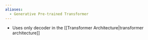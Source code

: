 ```yaml
---
aliases:
  - Generative Pre-trained Transformer
---
```

- Uses only decoder in the [[Transformer Architecture|transformer architecture]]